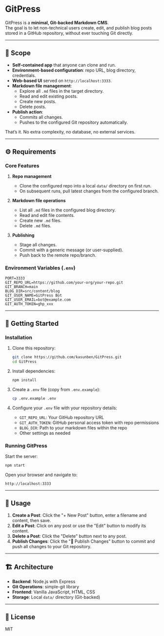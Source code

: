 # GitPress

GitPress is a **minimal, Git-backed Markdown CMS**.  
The goal is to let non-technical users create, edit, and publish blog posts stored in a GitHub repository, without ever touching Git directly.

---

## 🎯 Scope

- **Self-contained app** that anyone can clone and run.
- **Environment-based configuration**: repo URL, blog directory, credentials.
- **Web-based UI** served on `http://localhost:3333`.
- **Markdown file management**:
  - Explore all `.md` files in the target directory.
  - Read and edit existing posts.
  - Create new posts.
  - Delete posts.
- **Publish action**:
  - Commits all changes.
  - Pushes to the configured Git repository automatically.

That’s it. No extra complexity, no database, no external services.

---

## ⚙️ Requirements

### Core Features
1. **Repo management**
   - Clone the configured repo into a local `data/` directory on first run.
   - On subsequent runs, pull latest changes from the configured branch.

2. **Markdown file operations**
   - List all `.md` files in the configured blog directory.
   - Read and edit file contents.
   - Create new `.md` files.
   - Delete `.md` files.

3. **Publishing**
   - Stage all changes.
   - Commit with a generic message (or user-supplied).
   - Push back to the remote repo/branch.

### Environment Variables (`.env`)
```env
PORT=3333
GIT_REPO_URL=https://github.com/your-org/your-repo.git
GIT_BRANCH=main
BLOG_DIR=src/content/blog
GIT_USER_NAME=GitPress Bot
GIT_USER_EMAIL=bot@example.com
GIT_AUTH_TOKEN=ghp_xxx
```

---

## 🚀 Getting Started

### Installation

1. Clone this repository:
   ```bash
   git clone https://github.com/kasunben/GitPress.git
   cd GitPress
   ```

2. Install dependencies:
   ```bash
   npm install
   ```

3. Create a `.env` file (copy from `.env.example`):
   ```bash
   cp .env.example .env
   ```

4. Configure your `.env` file with your repository details:
   - `GIT_REPO_URL`: Your GitHub repository URL
   - `GIT_AUTH_TOKEN`: GitHub personal access token with repo permissions
   - `BLOG_DIR`: Path to your markdown files within the repo
   - Other settings as needed

### Running GitPress

Start the server:
```bash
npm start
```

Open your browser and navigate to:
```
http://localhost:3333
```

---

## 📖 Usage

1. **Create a Post**: Click the "+ New Post" button, enter a filename and content, then save.
2. **Edit a Post**: Click on any post or use the "Edit" button to modify its content.
3. **Delete a Post**: Click the "Delete" button next to any post.
4. **Publish Changes**: Click the "🚀 Publish Changes" button to commit and push all changes to your Git repository.

---

## 🏗️ Architecture

- **Backend**: Node.js with Express
- **Git Operations**: simple-git library
- **Frontend**: Vanilla JavaScript, HTML, CSS
- **Storage**: Local `data/` directory (Git-backed)

---

## 📝 License

MIT